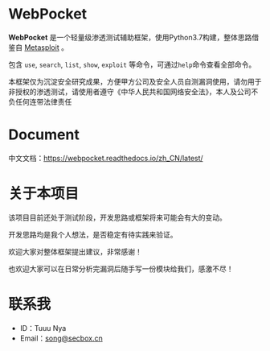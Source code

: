 # WebPocket

**WebPocket** 是一个轻量级渗透测试辅助框架，使用Python3.7构建，整体思路借鉴自 [Metasploit](https://www.metasploit.com/) 。

包含 `use`, `search`, `list`, `show`, `exploit` 等命令，可通过`help`命令查看全部命令。

本框架仅为沉淀安全研究成果，方便甲方公司及安全人员自测漏洞使用，请勿用于非授权的渗透测试，请使用者遵守《中华人民共和国网络安全法》，本人及公司不负任何连带法律责任

# Document

中文文档：https://webpocket.readthedocs.io/zh_CN/latest/

# 关于本项目

该项目目前还处于测试阶段，开发思路或框架将来可能会有大的变动。

开发思路均是我个人想法，是否稳定有待实践来验证。

欢迎大家对整体框架提出建议，非常感谢！

也欢迎大家可以在日常分析完漏洞后随手写一份模块给我们，感激不尽！

# 联系我

 - ID：Tuuu Nya
 - Email：song@secbox.cn

